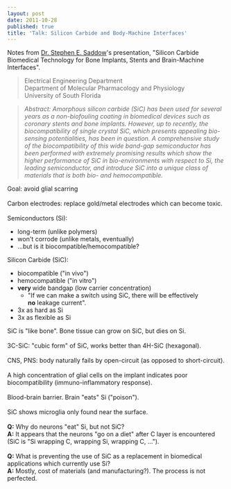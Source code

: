```yaml
---
layout: post
date: 2011-10-28
published: true
title: 'Talk: Silicon Carbide and Body-Machine Interfaces'
---
```


Notes from&nbsp;<a href="http://www.eng.usf.edu/~saddow/">Dr. Stephen E. Saddow</a>'s&nbsp;presentation, "Silicon Carbide Biomedical Technology for Bone Implants, Stents and Brain-Machine Interfaces".<br />
<blockquote class="tr_bq">
<span class="Apple-style-span" style="color: #666666;">Electrical Engineering Department<br />
Department of Molecular Pharmacology and Physiology<br />
University of South Florida</span></blockquote>
<blockquote class="tr_bq">
<i><span class="Apple-style-span" style="color: #666666;">Abstract:&nbsp;Amorphous silicon carbide (SiC) has been used for several years as a non-biofouling coating in biomedical devices such as coronary stents and bone implants. However, up to recently, the biocompatibility of single crystal SiC, which presents appealing bio-sensing potentialities, has been in question. A comprehensive study of the biocompatibility of this wide band-gap semiconductor has been performed with extremely promising results which show the higher performance of SiC in bio-environments with respect to Si, the leading semiconductor, and introduce SiC into a unique class of materials that is both bio- and hemocompatible.&nbsp;</span></i></blockquote>
<!--more-->Goal: avoid glial scarring<br />
<br />
Carbon electrodes: replace gold/metal electrodes which can become toxic.<br />
<br />
Semiconductors (Si):<br />

- long-term (unlike polymers)
- won't corrode (unlike metals, eventually)
- ...but is it biocompatible/hemocompatible?

Silicon Carbide (SiC):<br />

- biocompatible ("in vivo")
- hemocompatible ("in vitro")
- <b>very&nbsp;</b>wide bandgap (low carrier concentration)&nbsp;
    - "If we can make a switch using SiC, there will be effectively <b>no</b>&nbsp;leakage current".
- 3x as hard as Si
- 3x as flexible as Si

SiC is "like bone". Bone tissue can grow on SiC, but dies on Si.<br />
<br />
3C-SiC: "cubic form" of SiC, works better than 4H-SiC (hexagonal).<br />
<br />
CNS, PNS: body naturally fails by open-circuit (as opposed to short-circuit).<br />
<br />
A high concentration of glial cells&nbsp;on the implant indicates poor biocompatibility (immuno-inflammatory response).<br />
<br />
Blood-brain barrier. Brain "eats" Si&nbsp;("poison").<br />
<br />
SiC shows microglia only found near the surface.<br />
<br />
<b>Q:</b> Why do neurons "eat" Si, but not SiC?<br />
<b>A:</b> It appears that the neurons "go on a diet" after C layer is encountered (SiC is "Si wrapping C, wrapping Si, wrapping C, ...").<br />
<br />
<b>Q:</b> What is preventing the use of SiC as a replacement in biomedical applications which currently use Si?<br />
<b>A:</b> Mostly, cost of materials (and&nbsp;manufacturing?). The process is not perfected.<br />
<br />
